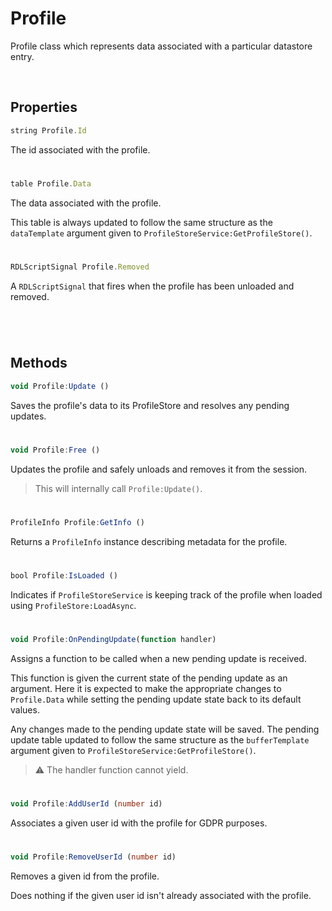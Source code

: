 # Profile

Profile class which represents data associated with a particular datastore entry.

<br/>

## Properties

```ts
string Profile.Id
```
The id associated with the profile.
#

```ts
table Profile.Data
```
The data associated with the profile.

This table is always updated to follow the same structure as the `dataTemplate` argument given to `ProfileStoreService:GetProfileStore()`.
#

```ts
RDLScriptSignal Profile.Removed
```
A `RDLScriptSignal` that fires when the profile has been unloaded and removed.
#

<br/>

## Methods

```ts
void Profile:Update ()
```
Saves the profile's data to its ProfileStore and resolves any pending updates.
#

```ts
void Profile:Free ()
```
Updates the profile and safely unloads and removes it from the session.
> This will internally call `Profile:Update()`.
#

```ts
ProfileInfo Profile:GetInfo ()
```
Returns a `ProfileInfo` instance describing metadata for the profile.
#

```ts
bool Profile:IsLoaded ()
```
Indicates if `ProfileStoreService` is keeping track of the profile when loaded using `ProfileStore:LoadAsync`.
#

```ts
void Profile:OnPendingUpdate(function handler)
```
Assigns a function to be called when a new pending update is received.

This function is given the current state of the pending update as an argument.
Here it is expected to make the appropriate changes to `Profile.Data` while setting the pending update state back to its default values.

Any changes made to the pending update state will be saved.
The pending update table updated to follow the same structure as the `bufferTemplate` argument given to `ProfileStoreService:GetProfileStore()`.
> ⚠️ The handler function cannot yield.
#

```ts
void Profile:AddUserId (number id)
```
Associates a given user id with the profile for GDPR purposes.
#

```ts
void Profile:RemoveUserId (number id)
```
Removes a given id from the profile.

Does nothing if the given user id isn't already associated with the profile.
#